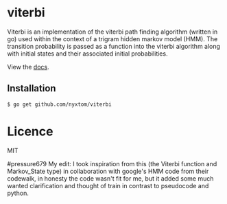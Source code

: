 # viterbi

Viterbi is an implementation of the viterbi path finding algorithm
(written in go) used within the context of a trigram hidden markov model
(HMM). The transition probability is passed as a function into the viterbi
algorithm along with initial states and their associated initial
probabilities.

View the [docs](http://godoc.org/github.com/nyxtom/viterbi).

## Installation

```
$ go get github.com/nyxtom/viterbi
```

# Licence

MIT

#pressure679
My edit: I took inspiration from this (the Viterbi function and Markov_State type) in collaboration with google's HMM code from their codewalk, in honesty the code wasn't fit for me, but it added some much wanted clarification and thought of train in contrast to pseudocode and python.
